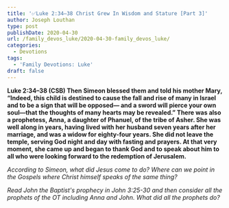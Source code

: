 ```yaml
---
title: '✅Luke 2:34–38 Christ Grew In Wisdom and Stature [Part 3]'
author: Joseph Louthan
type: post
publishDate: 2020-04-30
url: /family_devos_luke/2020-04-30-family_devos_luke/
categories:
  - Devotions
tags:
  - 'Family Devotions: Luke'
draft: false
---
```


**Luke 2:34–38 (CSB) Then Simeon blessed them and told his mother Mary, “Indeed, this child is destined to cause the fall and rise of many in Israel and to be a sign that will be opposed— and a sword will pierce your own soul—that the thoughts of many hearts may be revealed.”  There was also a prophetess, Anna, a daughter of Phanuel, of the tribe of Asher. She was well along in years, having lived with her husband seven years after her marriage,  and was a widow for eighty-four years. She did not leave the temple, serving God night and day with fasting and prayers.  At that very moment, she came up and began to thank God and to speak about him to all who were looking forward to the redemption of Jerusalem.** 

*According to Simeon, what did Jesus come to do? Where can we point in the Gospels where Christ himself speaks of the same thing?*

*Read John the Baptist's prophecy in John 3:25-30 and then consider all the prophets of the OT including Anna and John. What did all the prophets do?*


